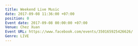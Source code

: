 ```yaml
---
title: Weekend Live Music
date: 2017-09-08 11:36:00 +07:00
position: 0
Event date: 2017-09-08 00:00:00 +07:00
Venue: Chez Xuan
Event URL: https://www.facebook.com/events/350165925426626/
Genre: LIVE
---
```


